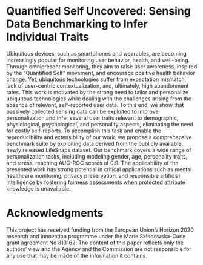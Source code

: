 # Quantified Self Uncovered: Sensing Data Benchmarking to Infer Individual Traits

Ubiquitous devices, such as smartphones and wearables, are becoming increasingly popular for monitoring user behavior, health,
and well-being. Through omnipresent monitoring, they aim to raise user awareness, inspired by the “Quantified Self” movement,
and encourage positive health behavior change. Yet, ubiquitous technologies suffer from expectation mismatch, lack of user-centric
contextualization, and, ultimately, high abandonment rates. This work is motivated by the strong need to tailor and personalize
ubiquitous technologies while dealing with the challenges arising from the absence of relevant, self-reported user data. To this end,
we show that passively collected sensing data can be exploited to improve personalization and infer several user traits relevant to
demographic, physiological, psychological, and personality aspects, eliminating the need for costly self-reports. To accomplish this
task and enable the reproducibility and extensibility of our work, we propose a comprehensive benchmark suite by exploiting data
derived from the publicly available, newly released LifeSnaps dataset. Our benchmark covers a wide range of personalization tasks,
including modeling gender, age, personality traits, and stress, reaching AUC-ROC scores of 0.9. The applicability of the presented
work has strong potential in critical applications such as mental healthcare monitoring, privacy preservation, and responsible artificial
intelligence by fostering fairness assessments when protected attribute knowledge is unavailable.


# Acknowledgments

This project has received funding from the European Union’s Horizon 2020 research and innovation programme under
the Marie Skłodowska-Curie grant agreement No 813162. The content of this paper reflects only the authors’ view and
the Agency and the Commission are not responsible for any use that may be made of the information it contains.



